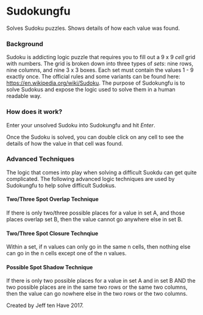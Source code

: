 # Sudokungfu
Solves Sudoku puzzles. Shows details of how each value was found.

### Background
Sudoku is addicting logic puzzle that requires you to fill out a 9 x 9 *cell* grid with numbers. The grid is broken down into three types of *sets*: nine rows, nine columns, and nine 3 x 3 boxes. Each set must contain the values 1 - 9 exactly once. The official rules and some variants can be found here: https://en.wikipedia.org/wiki/Sudoku. The purpose of Sudokungfu is to solve Sudokus and expose the logic used to solve them in a human readable way.

### How does it work?
Enter your unsolved Sudoku into Sudokungfu and hit *Enter*. 

Once the Sudoku is solved, you can double click on any cell to see the details of how the value in that cell was found.

### Advanced Techniques
The logic that comes into play when solving a difficult Suokdu can get quite complicated. The following advanced logic techniques are used by Sudokungfu to help solve difficult Sudokus.

#### Two/Three Spot Overlap Technique
If there is only two/three possible places for a value in set A, and those places overlap set B, then the value cannot go anywhere else in set B. 

#### Two/Three Spot Closure Technqiue
Within a set, if n values can only go in the same n cells, then nothing else can go in the n cells except one of the n values.

#### Possible Spot Shadow Technique
If there is only two possible places for a value in set A and in set B AND the two possible places are in the same two rows or the same two columns, then the value can go nowhere else in the two rows or the two columns.


Created by Jeff ten Have 2017.
